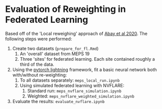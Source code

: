 # Evaluation of Reweighting in Federated Learning

Based off of the 'Local reweighing' approach of [Abay et al 2020](https://arxiv.org/pdf/2012.02447). The following steps were performed:

1.  Create two datasets (`prepare_for_fl.Rmd`)
    1.  An 'overall' dataset from MEPS 19
    2.  Three 'sites' for federated learning. Each site contained roughly a third of the data.
2.  Using the [pytorch lightning](https://lightning.ai/docs/pytorch/stable/) framework, fit a basic neural network both with/without re-weighting:
    1.  To all datasets separately: `meps_local_run.ipynb`
    2.  Using simulated federated learning with NVFLARE:
        1.  Standard run: `meps_nvflare_simulation.ipynb`
        2.  Weighted: `meps_nvflare_weighted_simulation.ipynb`
3.  Evaluate the results: `evaluate_nvflare.ipynb`
